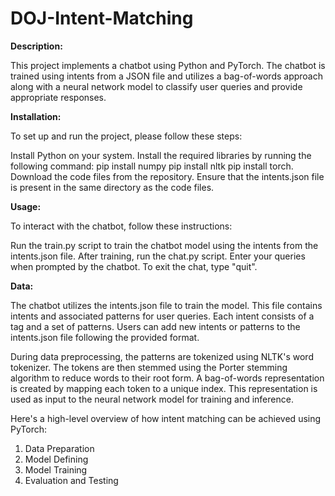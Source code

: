 # DOJ-Intent-Matching

**Description:** 

This project implements a chatbot using Python and PyTorch. The chatbot is trained using intents from a JSON file and utilizes a bag-of-words approach along with a neural network model to classify user queries and provide appropriate responses.

**Installation:**

To set up and run the project, please follow these steps:

Install Python on your system.
Install the required libraries by running the following command: 
pip install numpy 
pip install nltk
pip install torch.
Download the code files from the repository.
Ensure that the intents.json file is present in the same directory as the code files.

**Usage:**

To interact with the chatbot, follow these instructions:

Run the train.py script to train the chatbot model using the intents from the intents.json file.
After training, run the chat.py script.
Enter your queries when prompted by the chatbot.
To exit the chat, type "quit".

**Data:**

The chatbot utilizes the intents.json file to train the model. This file contains intents and associated patterns for user queries. Each intent consists of a tag and a set of patterns. Users can add new intents or patterns to the intents.json file following the provided format.

During data preprocessing, the patterns are tokenized using NLTK's word tokenizer. The tokens are then stemmed using the Porter stemming algorithm to reduce words to their root form. A bag-of-words representation is created by mapping each token to a unique index. This representation is used as input to the neural network model for training and inference.

Here's a high-level overview of how intent matching can be achieved using PyTorch:

1. Data Preparation
2. Model Defining
3. Model Training
4. Evaluation and Testing

